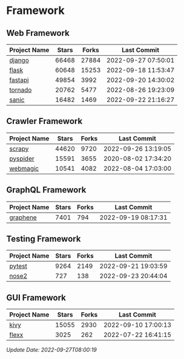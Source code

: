 # Framework

## Web Framework
| Project Name | Stars | Forks | Last Commit |
| ------------ | ----- | ----- | ----------- |
| [django](https://github.com/django/django) | 66468 | 27884 | 2022-09-27 07:50:01 |
| [flask](https://github.com/pallets/flask) | 60648 | 15253 | 2022-09-18 11:53:47 |
| [fastapi](https://github.com/tiangolo/fastapi) | 49854 | 3992 | 2022-09-20 14:30:02 |
| [tornado](https://github.com/tornadoweb/tornado) | 20762 | 5477 | 2022-08-26 19:23:09 |
| [sanic](https://github.com/sanic-org/sanic) | 16482 | 1469 | 2022-09-22 21:16:27 |

## Crawler Framework
| Project Name | Stars | Forks | Last Commit |
| ------------ | ----- | ----- | ----------- |
| [scrapy](https://github.com/scrapy/scrapy) | 44620 | 9720 | 2022-09-26 13:19:05 |
| [pyspider](https://github.com/binux/pyspider) | 15591 | 3655 | 2020-08-02 17:34:20 |
| [webmagic](https://github.com/code4craft/webmagic) | 10541 | 4082 | 2022-08-04 17:03:00 |

## GraphQL Framework
| Project Name | Stars | Forks | Last Commit |
| ------------ | ----- | ----- | ----------- |
| [graphene](https://github.com/graphql-python/graphene) | 7401 | 794 | 2022-09-19 08:17:31 |

## Testing Framework
| Project Name | Stars | Forks | Last Commit |
| ------------ | ----- | ----- | ----------- |
| [pytest](https://github.com/pytest-dev/pytest) | 9264 | 2149 | 2022-09-21 19:03:59 |
| [nose2](https://github.com/nose-devs/nose2) | 727 | 138 | 2022-09-23 20:44:04 |

## GUI Framework
| Project Name | Stars | Forks | Last Commit |
| ------------ | ----- | ----- | ----------- |
| [kivy](https://github.com/kivy/kivy) | 15055 | 2930 | 2022-09-10 17:00:13 |
| [flexx](https://github.com/flexxui/flexx) | 3025 | 262 | 2022-07-22 16:41:15 |

*Update Date: 2022-09-27T08:00:19*